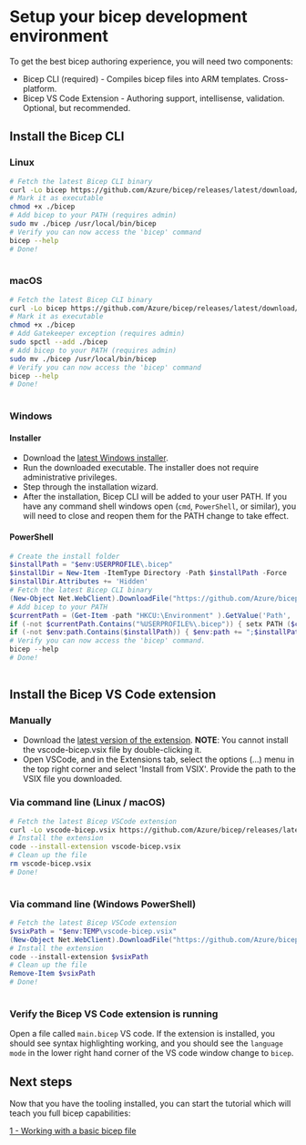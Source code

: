 # Setup your bicep development environment

To get the best bicep authoring experience, you will need two components:

* Bicep CLI (required) - Compiles bicep files into ARM templates. Cross-platform.
* Bicep VS Code Extension - Authoring support, intellisense, validation. Optional, but recommended.

## Install the Bicep CLI

### Linux
```sh
# Fetch the latest Bicep CLI binary
curl -Lo bicep https://github.com/Azure/bicep/releases/latest/download/bicep-linux-x64
# Mark it as executable
chmod +x ./bicep
# Add bicep to your PATH (requires admin)
sudo mv ./bicep /usr/local/bin/bicep
# Verify you can now access the 'bicep' command
bicep --help
# Done!
  
```

### macOS
```sh
# Fetch the latest Bicep CLI binary
curl -Lo bicep https://github.com/Azure/bicep/releases/latest/download/bicep-osx-x64
# Mark it as executable
chmod +x ./bicep
# Add Gatekeeper exception (requires admin)
sudo spctl --add ./bicep
# Add bicep to your PATH (requires admin)
sudo mv ./bicep /usr/local/bin/bicep
# Verify you can now access the 'bicep' command
bicep --help
# Done!
  
```

### Windows

#### Installer
* Download the [latest Windows installer](https://github.com/Azure/bicep/releases/latest/download/bicep-setup-win-x64.exe).
* Run the downloaded executable. The installer does not require administrative privileges.
* Step through the installation wizard.
* After the installation, Bicep CLI will be added to your user PATH. If you have any command shell windows open (`cmd`, `PowerShell`, or similar), you will need to close and reopen them for the PATH change to take effect.

#### PowerShell
```powershell
# Create the install folder
$installPath = "$env:USERPROFILE\.bicep"
$installDir = New-Item -ItemType Directory -Path $installPath -Force
$installDir.Attributes += 'Hidden'
# Fetch the latest Bicep CLI binary
(New-Object Net.WebClient).DownloadFile("https://github.com/Azure/bicep/releases/latest/download/bicep-win-x64.exe", "$installPath\bicep.exe")
# Add bicep to your PATH
$currentPath = (Get-Item -path "HKCU:\Environment" ).GetValue('Path', '', 'DoNotExpandEnvironmentNames')
if (-not $currentPath.Contains("%USERPROFILE%\.bicep")) { setx PATH ($currentPath + ";%USERPROFILE%\.bicep") }
if (-not $env:path.Contains($installPath)) { $env:path += ";$installPath" }
# Verify you can now access the 'bicep' command.
bicep --help
# Done!
  
```

## Install the Bicep VS Code extension

### Manually
* Download the [latest version of the extension](https://github.com/Azure/bicep/releases/latest/download/vscode-bicep.vsix). **NOTE**: You cannot install the vscode-bicep.vsix file by double-clicking it.
* Open VSCode, and in the Extensions tab, select the options (...) menu in the top right corner and select 'Install from VSIX'. Provide the path to the VSIX file you downloaded.

### Via command line (Linux / macOS)
```sh
# Fetch the latest Bicep VSCode extension
curl -Lo vscode-bicep.vsix https://github.com/Azure/bicep/releases/latest/download/vscode-bicep.vsix
# Install the extension
code --install-extension vscode-bicep.vsix
# Clean up the file
rm vscode-bicep.vsix
# Done!
  
```

### Via command line (Windows PowerShell)
```powershell
# Fetch the latest Bicep VSCode extension
$vsixPath = "$env:TEMP\vscode-bicep.vsix"
(New-Object Net.WebClient).DownloadFile("https://github.com/Azure/bicep/releases/latest/download/vscode-bicep.vsix", $vsixPath)
# Install the extension
code --install-extension $vsixPath
# Clean up the file
Remove-Item $vsixPath
# Done!
  
```

### Verify the Bicep VS Code extension is running

Open a file called `main.bicep` VS code. If the extension is installed, you should see syntax highlighting working, and you should see the `language mode` in the lower right hand corner of the VS code window change to `bicep`.

## Next steps

Now that you have the tooling installed, you can start the tutorial which will teach you full bicep capabilities:

[1 - Working with a basic bicep file](./tutorial/01-simple-template.md)
